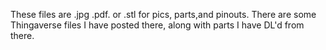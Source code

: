 These files are .jpg .pdf. or .stl for pics, parts,and pinouts.
There are some Thingaverse files I have posted there, along with
parts I have DL'd from there.
